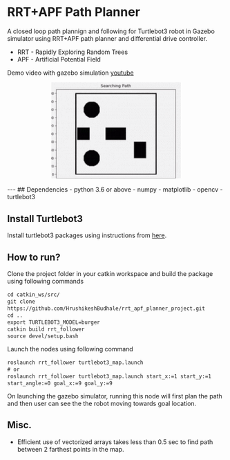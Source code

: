 # RRT+APF Path Planner

A closed loop path plannign and following for Turtlebot3 robot in Gazebo simulator using RRT+APF path planner and differential drive controller.

- RRT - Rapidly Exploring Random Trees
- APF - Artificial Potential Field

 Demo video with gazebo simulation [youtube](https://youtu.be/93RBWRq_yuU)


<p align="center">
  <img src="https://github.com/HrushikeshBudhale/rrt_apf_planner_project/blob/main/docs/rrt_apf_planner.gif?raw=0" alt="OUTPUT GIF" width="300"/>
</p>
---
## Dependencies
- python 3.6 or above
- numpy
- matplotlib
- opencv
- turtlebot3


## Install Turtlebot3
Install turtlebot3 packages using instructions
from [here](https://emanual.robotis.com/docs/en/platform/turtlebot3/quick-start/).

## How to run?

Clone the project folder in your catkin workspace and build the package using following commands

```
cd catkin_ws/src/
git clone https://github.com/HrushikeshBudhale/rrt_apf_planner_project.git
cd ..
export TURTLEBOT3_MODEL=burger
catkin build rrt_follower
source devel/setup.bash
```
Launch the nodes using following command
```
roslaunch rrt_follower turtlebot3_map.launch
# or
roslaunch rrt_follower turtlebot3_map.launch start_x:=1 start_y:=1 start_angle:=0 goal_x:=9 goal_y:=9
```

On launching the gazebo simulator, running this node will first plan the path and then user can see the the robot moving towards goal location.

## Misc.

- Efficient use of vectorized arrays takes less than 0.5 sec to find path between 2 farthest points in the map.